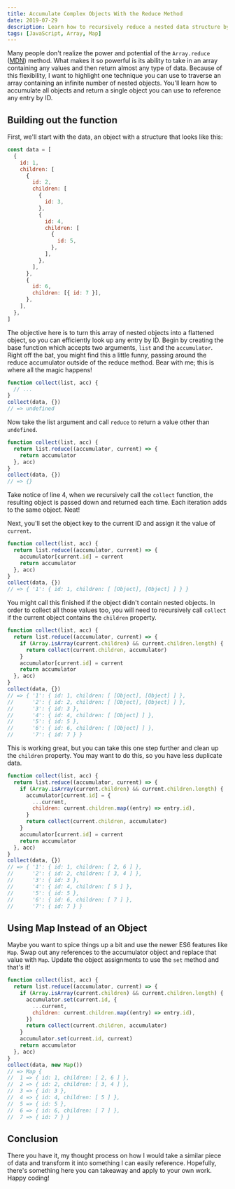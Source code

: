 ```yaml
---
title: Accumulate Complex Objects With the Reduce Method
date: 2019-07-29
description: Learn how to recursively reduce a nested data structure by harnessing the power of the Array.reduce method.
tags: [JavaScript, Array, Map]
---
```


Many people don't realize the power and potential of the `Array.reduce`
([MDN](https://developer.mozilla.org/en-US/docs/Web/JavaScript/Reference/Global_Objects/Array/reduce))
method. What makes it so powerful is its ability to take in an array containing
any values and then return almost any type of data. Because of this flexibility,
I want to highlight one technique you can use to traverse an array containing an
infinite number of nested objects. You'll learn how to accumulate all objects
and return a single object you can use to reference any entry by ID.

## Building out the function

First, we'll start with the data, an object with a structure that looks like
this:

```js
const data = [
  {
    id: 1,
    children: [
      {
        id: 2,
        children: [
          {
            id: 3,
          },
          {
            id: 4,
            children: [
              {
                id: 5,
              },
            ],
          },
        ],
      },
      {
        id: 6,
        children: [{ id: 7 }],
      },
    ],
  },
]
```

The objective here is to turn this array of nested objects into a flattened
object, so you can efficiently look up any entry by ID. Begin by creating the
base function which accepts two arguments, `list` and the `accumulator`. Right
off the bat, you might find this a little funny, passing around the reduce
accumulator outside of the reduce method. Bear with me; this is where all the
magic happens!

```js
function collect(list, acc) {
  // ...
}
collect(data, {})
// => undefined
```

Now take the list argument and call `reduce` to return a value other than
`undefined`.

```js
function collect(list, acc) {
  return list.reduce((accumulator, current) => {
    return accumulator
  }, acc)
}
collect(data, {})
// => {}
```

Take notice of line 4, when we recursively call the `collect` function, the
resulting object is passed down and returned each time. Each iteration adds to
the same object. Neat!

Next, you'll set the object key to the current ID and assign it the value of
`current`.

```js
function collect(list, acc) {
  return list.reduce((accumulator, current) => {
    accumulator[current.id] = current
    return accumulator
  }, acc)
}
collect(data, {})
// => { '1': { id: 1, children: [ [Object], [Object] ] } }
```

You might call this finished if the object didn't contain nested objects. In
order to collect all those values too, you will need to recursively call
`collect` if the current object contains the `children` property.

```js
function collect(list, acc) {
  return list.reduce((accumulator, current) => {
    if (Array.isArray(current.children) && current.children.length) {
      return collect(current.children, accumulator)
    }
    accumulator[current.id] = current
    return accumulator
  }, acc)
}
collect(data, {})
// => { '1': { id: 1, children: [ [Object], [Object] ] },
//      '2': { id: 2, children: [ [Object], [Object] ] },
//      '3': { id: 3 },
//      '4': { id: 4, children: [ [Object] ] },
//      '5': { id: 5 },
//      '6': { id: 6, children: [ [Object] ] },
//      '7': { id: 7 } }
```

This is working great, but you can take this one step further and clean up the
`children` property. You may want to do this, so you have less duplicate data.

```js
function collect(list, acc) {
  return list.reduce((accumulator, current) => {
    if (Array.isArray(current.children) && current.children.length) {
      accumulator[current.id] = {
        ...current,
        children: current.children.map((entry) => entry.id),
      }
      return collect(current.children, accumulator)
    }
    accumulator[current.id] = current
    return accumulator
  }, acc)
}
collect(data, {})
// => { '1': { id: 1, children: [ 2, 6 ] },
//      '2': { id: 2, children: [ 3, 4 ] },
//      '3': { id: 3 },
//      '4': { id: 4, children: [ 5 ] },
//      '5': { id: 5 },
//      '6': { id: 6, children: [ 7 ] },
//      '7': { id: 7 } }
```

## Using Map Instead of an Object

Maybe you want to spice things up a bit and use the newer ES6 features like
`Map`. Swap out any references to the accumulator object and replace that
value with `Map`. Update the object assignments to use the `set` method and
that's it!

```js
function collect(list, acc) {
  return list.reduce((accumulator, current) => {
    if (Array.isArray(current.children) && current.children.length) {
      accumulator.set(current.id, {
        ...current,
        children: current.children.map((entry) => entry.id),
      })
      return collect(current.children, accumulator)
    }
    accumulator.set(current.id, current)
    return accumulator
  }, acc)
}
collect(data, new Map())
// => Map {
//  1 => { id: 1, children: [ 2, 6 ] },
//  2 => { id: 2, children: [ 3, 4 ] },
//  3 => { id: 3 },
//  4 => { id: 4, children: [ 5 ] },
//  5 => { id: 5 },
//  6 => { id: 6, children: [ 7 ] },
//  7 => { id: 7 } }
```

## Conclusion

There you have it, my thought process on how I would take a similar piece of
data and transform it into something I can easily reference. Hopefully,
there's something here you can takeaway and apply to your own work. Happy
coding!
